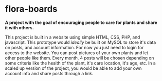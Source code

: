 # flora-boards

**A project with the goal of encouraging people to care for plants and share it with others.**

This project is built in a website using simple HTML, CSS, PHP, and javascript. This prototype would _ideally_ be built on MySQL to store it's data on posts, and account information. For now you just need to login for access to the website. You can post pictures of your own plants and let other people like them.
Every month, 4 posts will be chosen depending on some criteria like the health of the plant, it's care location, it's age, etc. In a scaled up version of the project, you would be able to add your own account info and share posts through a link.
